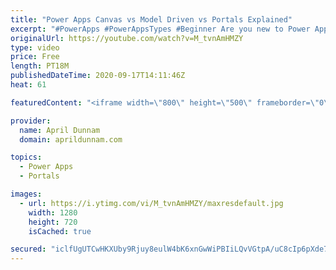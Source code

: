 ```yaml
---
title: "Power Apps Canvas vs Model Driven vs Portals Explained"
excerpt: "#PowerApps #PowerAppsTypes #Beginner Are you new to Power Apps?  Then this video is for you!  After you watch my video on \"How to Get Started with Power Apps\", this video is a good next step in that learning path.   I'll explain what Power Apps is and go over the three different types of Power Apps that"
originalUrl: https://youtube.com/watch?v=M_tvnAmHMZY
type: video
price: Free
length: PT18M
publishedDateTime: 2020-09-17T14:11:46Z
heat: 61

featuredContent: "<iframe width=\"800\" height=\"500\" frameborder=\"0\" src=\"https://www.youtube.com/embed/M_tvnAmHMZY\" allow=\"accelerometer; autoplay; encrypted-media; gyroscope; picture-in-picture\" allowfullscreen></iframe>"

provider:
  name: April Dunnam
  domain: aprildunnam.com

topics:
  - Power Apps
  - Portals

images:
  - url: https://i.ytimg.com/vi/M_tvnAmHMZY/maxresdefault.jpg
    width: 1280
    height: 720
    isCached: true

secured: "iclfUgUTCwHKXUby9Rjuy8eulW4bK6xnGwWiPBIiLQvVGtpA/uC8cIp6pXde7ElloukjG4PiBOKKHdV+EQ/VnKaXUnZ2Zi3WtikWvsz8SGQncP9xdlkliAXIp9Yqe9UTxodWrwp0HaXlBL3dt19M4UgVGL5llMn3y4l5Rgxipn6+D5UV2WxAqGNBFVknQq4ivy0a3TSS5a9yXBziDyE1oGkTCRHBUhQ2BQ5J9/Gr/7j3e1z4xNAI3Fwpt4+lV51aIKz3PL0QsmbRnechgkz0sDOlyPrPhhtjt/+mw2f0CJjDLUamDZ1x349voONUpDBqURxVz3FjrrN4W5FHfQ61Brug3VkYwytiPYx28xfwUXI7nDcM0llhqXyw34ZUCwTMJEaJy+Dj6rpKPG69fSIo0zVZ67Y9VEw3MhviifRdrkM=;BYpU4ynAI6HiPl7fWwYJXg=="
---
```


